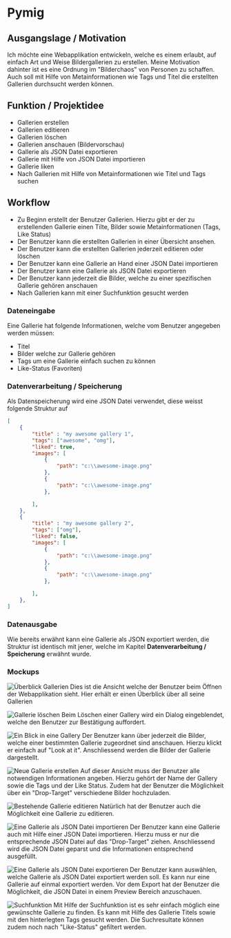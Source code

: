 # Pymig

## Ausgangslage / Motivation
Ich möchte eine Webapplikation entwickeln, welche es einem erlaubt, auf einfach Art und Weise Bildergallerien zu erstellen. Meine Motivation dahinter ist es eine Ordnung im "Bilderchaos" von Personen zu schaffen. Auch soll mit Hilfe von Metainformationen wie Tags und Titel die erstellten Gallerien durchsucht werden können. 

## Funktion / Projektidee
- Gallerien erstellen
- Gallerien editieren
- Gallerien löschen
- Gallerien anschauen (Bildervorschau)
- Gallerie als JSON Datei exportieren
- Gallerie mit Hilfe von JSON Datei importieren
- Gallerie liken
- Nach Gallerien mit Hilfe von Metainformationen wie Titel und Tags suchen

## Workflow
- Zu Beginn erstellt der Benutzer Gallerien. Hierzu gibt er der zu erstellenden Gallerie einen Tilte, Bilder sowie Metainformationen (Tags, Like Status)
- Der Benutzer kann die erstellten Gallerien in einer Übersicht ansehen.
- Der Benutzer kann die erstellten Gallerien jederzeit editieren oder löschen
- Der Benutzer kann eine Gallerie an Hand einer JSON Datei importieren
- Der Benutzer kann eine Gallerie als JSON Datei exportieren
- Der Benutzer kann jederzeit die Bilder, welche zu einer spezifischen Gallerie gehören anschauen
- Nach Gallerien kann mit einer Suchfunktion gesucht werden

### Dateneingabe
Eine Gallerie hat folgende Informationen, welche vom Benutzer angegeben werden müssen:
- Titel
- Bilder welche zur Gallerie gehören
- Tags um eine Gallerie einfach suchen zu können
- Like-Status (Favoriten)

### Datenverarbeitung / Speicherung
Als Datenspeicherung wird eine JSON Datei verwendet, diese weisst folgende Struktur auf
```json
[
	{
		"title" : "my awesome gallery 1",
		"tags": ["awesome", "omg"],
		"liked": true,
		"images": [
			{				
				"path": "c:\\awesome-image.png"
			},
			{				
				"path": "c:\\awesome-image.png"
			},

		],
	},
	{
		"title" : "my awesome gallery 2",
		"tags": ["omg"],
		"liked": false,
		"images": [
			{				
				"path": "c:\\awesome-image.png"
			},
			{				
				"path": "c:\\awesome-image.png"
			},

		],
	},
]
```

### Datenausgabe
Wie bereits erwähnt kann eine Gallerie als JSON exportiert werden, die Struktur ist identisch mit jener, welche im Kapitel **Datenverarbeitung / Speicherung** erwähnt wurde.

### Mockups
![Überblick Gallerien](/mockups/1-My-Galleries.png)
Dies ist die Ansicht welche der Benutzer beim Öffnen der Webapplikation sieht. Hier erhält er einen Überblick über all seine Gallerien

![Gallerie löschen](/mockups/2-Delete-a-Gallery.png)
Beim Löschen einer Gallery wird ein Dialog eingeblendet, welche den Benutzer zur Bestätigung auffordert.

![Ein Blick in eine Gallery](/mockups/3-Look-at-it.png)
Der Benutzer kann über jederzeit die Bilder, welche einer bestimmten Gallerie zugeordnet sind anschauen. Hierzu klickt er einfach auf "Look at it". Anschliessend werden die Bilder der Gallerie dargestellt.

![Neue Gallerie erstellen](/mockups/4-Create-new-Gallery.png)
Auf dieser Ansicht muss der Benutzer alle notwendigen Informationen angeben. Hierzu gehört der Name der Gallery sowie die Tags und der Like Status. Zudem hat der Benutzer die Möglichkeit über ein "Drop-Target" verschiedene Bilder hochzuladen.

![Bestehende Gallerie editieren](/mockups/5-Edit-Gallery.png)
Natürlich hat der Benutzer auch die Möglichkeit eine Gallerie zu editieren.

![Eine Gallerie als JSON Datei importieren](/mockups/6-Import-a-Gallery-From-File.png)
Der Benutzer kann eine Gallerie auch mit Hilfe einer JSON Datei importieren. Hierzu muss er nur die entsprechende JSON Datei auf das "Drop-Target" ziehen. Anschliessend wird die JSON Datei geparst und die Informationen entsprechend ausgefüllt.

![Eine Gallerie als JSON Datei exportieren](/mockups/7-Export-a-Gallery-to-File.png)
Der Benutzer kann auswählen, welche Gallerie als JSON Datei exportiert werden soll. Es kann nur eine Gallerie auf einmal exportiert werden. Vor dem Export hat der Benutzer die Möglichkeit, die JSON Datei in einem Preview Bereich anzuschauen.

![Suchfunktion](/mockups/8-Search.png)
Mit Hilfe der Suchfunktion ist es sehr einfach möglich eine gewünschte Gallerie zu finden. Es kann mit Hilfe des Gallerie Titels sowie mit den hinterlegten Tags gesucht werden. Die Suchresultate können zudem noch nach "Like-Status" gefiltert werden.